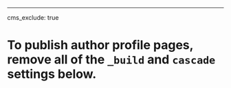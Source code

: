 ---
cms_exclude: true

# To publish author profile pages, remove all of the `_build` and `cascade` settings below.
<!-- _build:
  render: never
cascade:
  _build:
    render: never
    list: always
--- -->
